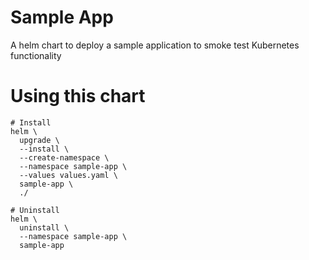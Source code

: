 # Sample App

A helm chart to deploy a sample application to smoke test Kubernetes functionality


# Using this chart

```
# Install 
helm \
  upgrade \
  --install \
  --create-namespace \
  --namespace sample-app \
  --values values.yaml \
  sample-app \
  ./

# Uninstall
helm \
  uninstall \
  --namespace sample-app \
  sample-app
 ```

